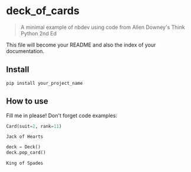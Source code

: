 # deck_of_cards
> A minimal example of nbdev using code from Allen Downey's Think Python 2nd Ed


This file will become your README and also the index of your documentation.

## Install

`pip install your_project_name`

## How to use

Fill me in please! Don't forget code examples:

```python
Card(suit=2, rank=11)
```




    Jack of Hearts



```python
deck = Deck()
deck.pop_card()
```




    King of Spades


